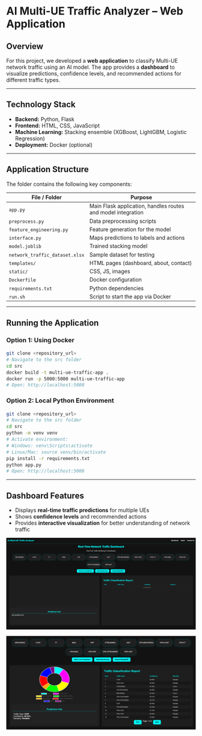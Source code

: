 # AI Multi-UE Traffic Analyzer – Web Application

## Overview

For this project, we developed a **web application** to classify Multi-UE network traffic using an AI model. The app provides a **dashboard** to visualize predictions, confidence levels, and recommended actions for different traffic types.

---

## Technology Stack

- **Backend:** Python, Flask
- **Frontend:** HTML, CSS, JavaScript
- **Machine Learning:** Stacking ensemble (XGBoost, LightGBM, Logistic Regression)
- **Deployment:** Docker (optional)

---

## Application Structure

The folder contains the following key components:

| File / Folder | Purpose |
| --- | --- |
| `app.py` | Main Flask application, handles routes and model integration |
| `preprocess.py` | Data preprocessing scripts |
| `feature_engineering.py` | Feature generation for the model |
| `interface.py` | Maps predictions to labels and actions |
| `model.joblib` | Trained stacking model |
| `network_traffic_dataset.xlsx` | Sample dataset for testing |
| `templates/` | HTML pages (dashboard, about, contact) |
| `static/` | CSS, JS, images |
| `Dockerfile` | Docker configuration |
| `requirements.txt` | Python dependencies |
| `run.sh` | Script to start the app via Docker |

---

## Running the Application

### Option 1: Using Docker

```bash
git clone <repository_url>
# Navigate to the src folder
cd src
docker build -t multi-ue-traffic-app .
docker run -p 5000:5000 multi-ue-traffic-app
# Open: http://localhost:5000
```

### Option 2: Local Python Environment

```bash
git clone <repository_url>
# Navigate to the src folder
cd src
python -m venv venv
# Activate environment:
# Windows: venv\Scripts\activate
# Linux/Mac: source venv/bin/activate
pip install -r requirements.txt
python app.py
# Open: http://localhost:5000
```

---

## Dashboard Features

- Displays **real-time traffic predictions** for multiple UEs
- Shows **confidence levels** and recommended actions
- Provides **interactive visualization** for better understanding of network traffic

![alt text](app/static/Dashboard1.png)

![alt text](app/static/Dashboard2.png)